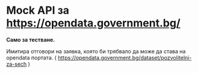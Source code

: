 # Mock API за https://opendata.government.bg/

**Само за тестване.**

Имитира отговори на заявка, която би трябвало да може да става на opendata портата. ( https://opendata.government.bg/dataset/pozvolitelni-za-sech )
